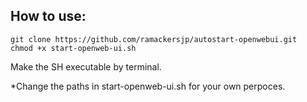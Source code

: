 ## How to use:

```
git clone https://github.com/ramackersjp/autostart-openwebui.git
chmod +x start-openweb-ui.sh
```

Make the SH executable by terminal. 

*Change the paths in start-openweb-ui.sh for your own perpoces.